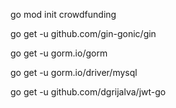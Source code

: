 go mod init crowdfunding

go get -u github.com/gin-gonic/gin

go get -u gorm.io/gorm

go get -u gorm.io/driver/mysql

go get -u github.com/dgrijalva/jwt-go

